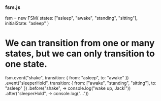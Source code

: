 ### fsm.js

  fsm = new FSM( states: ["asleep", "awake", "standing", "sitting"], initialState: "asleep" )

  # We can transition from one or many states, but we can only transition to one state.
  fsm.event("shake",        transition: { from: "asleep", to: "awake" })
     .event("sleeperHold",  transition: { from: ["awake", "standing", "sitting"], to: "asleep" })
     .before("shake",       -> console.log("wake up, Jack!"))
     .after("sleeperHold",  -> console.log("..."))